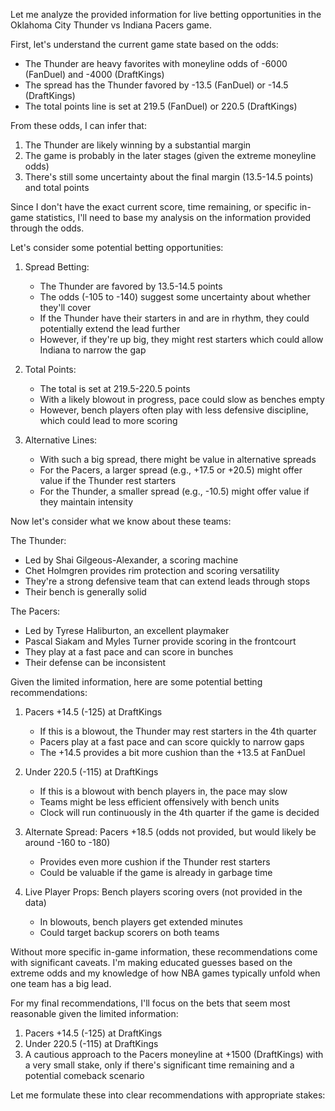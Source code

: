 Let me analyze the provided information for live betting opportunities in the Oklahoma City Thunder vs Indiana Pacers game.

First, let's understand the current game state based on the odds:
- The Thunder are heavy favorites with moneyline odds of -6000 (FanDuel) and -4000 (DraftKings)
- The spread has the Thunder favored by -13.5 (FanDuel) or -14.5 (DraftKings)
- The total points line is set at 219.5 (FanDuel) or 220.5 (DraftKings)

From these odds, I can infer that:
1. The Thunder are likely winning by a substantial margin
2. The game is probably in the later stages (given the extreme moneyline odds)
3. There's still some uncertainty about the final margin (13.5-14.5 points) and total points

Since I don't have the exact current score, time remaining, or specific in-game statistics, I'll need to base my analysis on the information provided through the odds.

Let's consider some potential betting opportunities:

1. Spread Betting:
   - The Thunder are favored by 13.5-14.5 points
   - The odds (-105 to -140) suggest some uncertainty about whether they'll cover
   - If the Thunder have their starters in and are in rhythm, they could potentially extend the lead further
   - However, if they're up big, they might rest starters which could allow Indiana to narrow the gap

2. Total Points:
   - The total is set at 219.5-220.5 points
   - With a likely blowout in progress, pace could slow as benches empty
   - However, bench players often play with less defensive discipline, which could lead to more scoring

3. Alternative Lines:
   - With such a big spread, there might be value in alternative spreads
   - For the Pacers, a larger spread (e.g., +17.5 or +20.5) might offer value if the Thunder rest starters
   - For the Thunder, a smaller spread (e.g., -10.5) might offer value if they maintain intensity

Now let's consider what we know about these teams:

The Thunder:
- Led by Shai Gilgeous-Alexander, a scoring machine
- Chet Holmgren provides rim protection and scoring versatility
- They're a strong defensive team that can extend leads through stops
- Their bench is generally solid

The Pacers:
- Led by Tyrese Haliburton, an excellent playmaker
- Pascal Siakam and Myles Turner provide scoring in the frontcourt
- They play at a fast pace and can score in bunches
- Their defense can be inconsistent

Given the limited information, here are some potential betting recommendations:

1. Pacers +14.5 (-125) at DraftKings
   - If this is a blowout, the Thunder may rest starters in the 4th quarter
   - Pacers play at a fast pace and can score quickly to narrow gaps
   - The +14.5 provides a bit more cushion than the +13.5 at FanDuel

2. Under 220.5 (-115) at DraftKings
   - If this is a blowout with bench players in, the pace may slow
   - Teams might be less efficient offensively with bench units
   - Clock will run continuously in the 4th quarter if the game is decided

3. Alternate Spread: Pacers +18.5 (odds not provided, but would likely be around -160 to -180)
   - Provides even more cushion if the Thunder rest starters
   - Could be valuable if the game is already in garbage time

4. Live Player Props: Bench players scoring overs (not provided in the data)
   - In blowouts, bench players get extended minutes
   - Could target backup scorers on both teams

Without more specific in-game information, these recommendations come with significant caveats. I'm making educated guesses based on the extreme odds and my knowledge of how NBA games typically unfold when one team has a big lead.

For my final recommendations, I'll focus on the bets that seem most reasonable given the limited information:

1. Pacers +14.5 (-125) at DraftKings
2. Under 220.5 (-115) at DraftKings
3. A cautious approach to the Pacers moneyline at +1500 (DraftKings) with a very small stake, only if there's significant time remaining and a potential comeback scenario

Let me formulate these into clear recommendations with appropriate stakes: